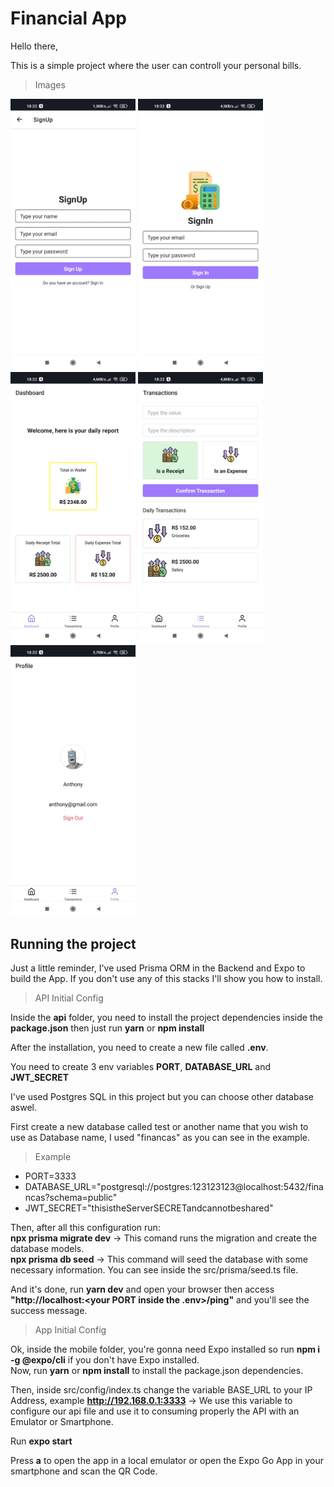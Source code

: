 # Financial App

Hello there,

This is a simple project where the user can controll your personal bills.

> Images

<div>
  <img src='mobile/assets/images/signup.jpeg' width='200' />
  <img src='mobile/assets/images/signin.jpeg' width='200' />
  <img src='mobile/assets/images/dashboard.jpeg' width='200' />
  <img src='mobile/assets/images/transactions.jpeg' width='200' />
  <img src='mobile/assets/images/profile.jpeg' width='200' />
</div>

## Running the project

Just a little reminder, I've used Prisma ORM in the Backend and Expo to build the App. If you don't use any of this stacks I'll show you how to install.

> API Initial Config

Inside the <strong>api</strong> folder, you need to install the project dependencies inside the <strong>package.json</strong> then just run <strong>yarn</strong> or <strong>npm install</strong>

After the installation, you need to create a new file called <strong>.env</strong>. <br />

You need to create 3 env variables <strong>PORT</strong>, <strong>DATABASE_URL</strong> and <strong>JWT_SECRET</strong> 

I've used Postgres SQL in this project but you can choose other database aswel. <br />

First create a new database called test or another name that you wish to use as Database name, I used "financas" as you can see in the example.

> Example

<ul>
  <li>PORT=3333</li>
  <li>DATABASE_URL="postgresql://postgres:123123123@localhost:5432/financas?schema=public"</li>
  <li>JWT_SECRET="thisistheServerSECRETandcannotbeshared"</li>
</ul>

Then, after all this configuration run: <br />
<strong>npx prisma migrate dev</strong> -> This comand runs the migration and create the database models.<br />
<strong>npx prisma db seed</strong> -> This command will seed the database with some necessary information. You can see inside the src/prisma/seed.ts file.

And it's done, run <strong>yarn dev</strong> and open your browser then access <strong>"http://localhost:<your PORT inside the .env>/ping"</strong> and you'll see the success message.

> App Initial Config

Ok, inside the mobile folder, you're gonna need Expo installed so run <strong>npm i -g @expo/cli</strong> if you don't have Expo installed. <br />
Now, run <strong>yarn</strong> or <strong>npm install</strong> to install the package.json dependencies.<br />

Then, inside src/config/index.ts change the variable BASE_URL to your IP Address, example <strong>http://192.168.0.1:3333</strong> -> We use this variable to configure our api file and use it to consuming properly the API with an Emulator or Smartphone.

Run <strong>expo start</strong>

Press <strong>a</strong> to open the app in a local emulator or open the Expo Go App in your smartphone and scan the QR Code.
